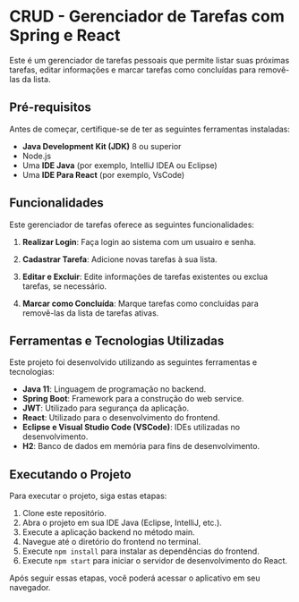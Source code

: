 # CRUD - Gerenciador de Tarefas com Spring e React

Este é um gerenciador de tarefas pessoais que permite listar suas próximas tarefas, editar informações e marcar tarefas como concluídas para removê-las da lista.

## Pré-requisitos

Antes de começar, certifique-se de ter as seguintes ferramentas instaladas:

- **Java Development Kit (JDK)** 8 ou superior
- Node.js 
- Uma **IDE Java** (por exemplo, IntelliJ IDEA ou Eclipse)
- Uma **IDE Para React** (por exemplo, VsCode)

## Funcionalidades

Este gerenciador de tarefas oferece as seguintes funcionalidades:

1. **Realizar Login**: Faça login ao sistema com um usuairo e senha.
   
2. **Cadastrar Tarefa**: Adicione novas tarefas à sua lista.

3. **Editar e Excluir**: Edite informações de tarefas existentes ou exclua tarefas, se necessário.

4. **Marcar como Concluída**: Marque tarefas como concluídas para removê-las da lista de tarefas ativas.

## Ferramentas e Tecnologias Utilizadas

Este projeto foi desenvolvido utilizando as seguintes ferramentas e tecnologias:

- **Java 11**: Linguagem de programação no backend.
- **Spring Boot**: Framework para a construção do web service.
- **JWT**: Utilizado para segurança da aplicação.
- **React**: Utilizado para o desenvolvimento do frontend.
- **Eclipse e Visual Studio Code (VSCode)**: IDEs utilizadas no desenvolvimento.
- **H2**: Banco de dados em memória para fins de desenvolvimento.

## Executando o Projeto

Para executar o projeto, siga estas etapas:

1. Clone este repositório.
2. Abra o projeto em sua IDE Java (Eclipse, IntelliJ, etc.).
3. Execute a aplicação backend no método main.
4. Navegue até o diretório do frontend no terminal.
5. Execute `npm install` para instalar as dependências do frontend.
6. Execute `npm start` para iniciar o servidor de desenvolvimento do React.

Após seguir essas etapas, você poderá acessar o aplicativo em seu navegador.
